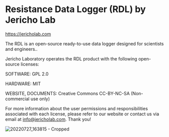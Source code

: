 # Resistance Data Logger (RDL) by Jericho Lab

https://jericholab.com

The RDL is an open-source ready-to-use data logger designed for scientists and engineers..

Jericho Laboratory operates the RDL product with the following open-source licenses:

SOFTWARE: GPL 2.0 

HARDWARE: MIT  

WEBSITE, DOCUMENTS: Creative Commons CC-BY-NC-SA (Non-commercial use only) 

 
For more information about the user permissions and responsibilities associated with each license, 
please refer to our website or contact us via email at info@jericholab.com. Thank you! 

![20220727_163815 - Cropped](https://user-images.githubusercontent.com/99691909/183455297-a81224b9-2fcf-4524-9ee1-423d9b2cfd38.jpg)
